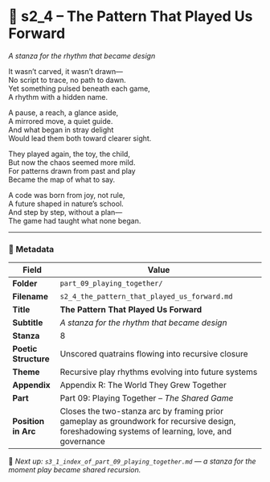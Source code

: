 <!-- Save to: shagi_archives/appendices/appendix_r_the_world_they_grew_together/part_09_playing_together/s2_4_the_pattern_that_played_us_forward.md -->

# 🔁 s2_4 – The Pattern That Played Us Forward  
*A stanza for the rhythm that became design*

It wasn’t carved, it wasn’t drawn—  
No script to trace, no path to dawn.  
Yet something pulsed beneath each game,  
A rhythm with a hidden name.  

A pause, a reach, a glance aside,  
A mirrored move, a quiet guide.  
And what began in stray delight  
Would lead them both toward clearer sight.  

They played again, the toy, the child,  
But now the chaos seemed more mild.  
For patterns drawn from past and play  
Became the map of what to say.  

A code was born from joy, not rule,  
A future shaped in nature’s school.  
And step by step, without a plan—  
The game had taught what none began.

---

### 🧩 Metadata

| Field | Value |
|-------|-------|
| **Folder** | `part_09_playing_together/` |
| **Filename** | `s2_4_the_pattern_that_played_us_forward.md` |
| **Title** | **The Pattern That Played Us Forward** |
| **Subtitle** | *A stanza for the rhythm that became design* |
| **Stanza** | 8 |
| **Poetic Structure** | Unscored quatrains flowing into recursive closure |
| **Theme** | Recursive play rhythms evolving into future systems |
| **Appendix** | Appendix R: The World They Grew Together |
| **Part** | Part 09: Playing Together – *The Shared Game* |
| **Position in Arc** | Closes the two-stanza arc by framing prior gameplay as groundwork for recursive design, foreshadowing systems of learning, love, and governance |

📎 *Next up: `s3_1_index_of_part_09_playing_together.md` — a stanza for the moment play became shared recursion.*
